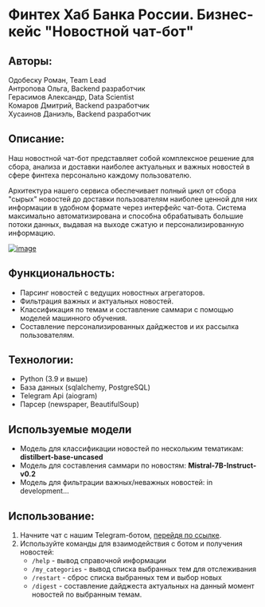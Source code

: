 # Финтех Хаб Банка России. Бизнес-кейс "Новостной чат-бот"

## Авторы:
Одобеску Роман, Team Lead  
Антропова Ольга, Backend разработчик  
Герасимов Александр, Data Scientist  
Комаров Дмитрий, Backend разработчик  
Хусаинов Даниэль, Backend разработчик    

## Описание:

Наш новостной чат-бот представляет собой комплексное решение для сбора, анализа и доставки наиболее актуальных и важных новостей в сфере финтеха персонально каждому пользователю. 

Архитектура нашего сервиса обеспечивает полный цикл от сбора "сырых" новостей до доставки пользователям наиболее ценной для них информации в удобном формате через интерфейс чат-бота. Система максимально автоматизирована и способна обрабатывать большие потоки данных, выдавая на выходе сжатую и персонализированную информацию.

<a href="https://ibb.co/0tfyhHs"><img src="https://i.ibb.co/PQ5GwqD/image.png" alt="image" border="0"></a>


## Функциональность:

* Парсинг новостей с ведущих новостных агрегаторов.
* Фильтрация важных и актуальных новостей.
* Классификация по темам и составление саммари с помощью моделей машинного обучения.
* Составление персонализированных дайджестов и их рассылка пользователям.

## Технологии:

* Python (3.9 и выше)
* База данных (sqlalchemy, PostgreSQL)
* Telegram Api (aiogram)
* Парсер (newspaper, BeautifulSoup)

## Используемые модели

* Модель для классификации новостей по нескольким тематикам: **distilbert-base-uncased**
* Модель для составления саммари по новостям: **Mistral-7B-Instruct-v0.2**
* Модель для фильтрации важных/неважных новостей: in development...


## Использование:

1. Начните чат с нашим Telegram-ботом, [перейдя по ссылке](https://t.me/fintech_news_chatbot).
2. Используйте команды для взаимодействия с ботом и получения новостей:
    * `/help` - вывод справочной информации
    * `/my_categories` - вывод списка выбранных тем для отслеживания
    * `/restart` - сброс списка выбранных тем и выбор новых
    * `/digest` - составление дайджеста актуальных на данный момент новостей по выбранным темам. 


